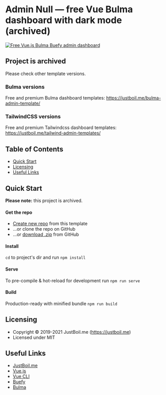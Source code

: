 # Admin Null — free Vue Bulma dashboard with dark mode (archived)

[![Free Vue.js Bulma Buefy admin dashboard](https://justboil.me/images/null/repository-preview-hi-res.png)](https://justboil.me/bulma-admin-template/)

## Project is archived

Please check other template versions.

### Bulma versions

Free and premium Bulma dashboard templates: https://justboil.me/bulma-admin-template/

### TailwindCSS versions

Free and premium Tailwindcss dashboard templates: https://justboil.me/tailwind-admin-templates/

## Table of Contents

* [Quick Start](#quick-start)
* [Licensing](#licensing)
* [Useful Links](#useful-links)

## Quick Start

**Please note:** this project is archived.

#### Get the repo

* [Create new repo](https://github.com/vikdiesel/admin-null-vue-bulma-dashboard/generate) from this template
* &hellip;or clone the repo on GitHub
* &hellip;or [download .zip](https://github.com/vikdiesel/admin-null-vue-bulma-dashboard/archive/master.zip) from GitHub

#### Install

`cd` to project's dir and run `npm install` 

#### Serve

To pre-compile & hot-reload for development run `npm run serve`

#### Build

Production-ready with minified bundle `npm run build`

## Licensing

- Copyright &copy; 2019-2021 JustBoil.me (https://justboil.me)
- Licensed under MIT

## Useful Links

- [JustBoil.me](https://justboil.me)
- [Vue.js](https://vuejs.org)
- [Vue CLI](https://cli.vuejs.org)
- [Buefy](https://buefy.org)
- [Bulma](https://bulma.io)
